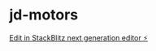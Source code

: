 # jd-motors

[Edit in StackBlitz next generation editor ⚡️](https://stackblitz.com/~/github.com/bigcarlitoo/jd-motors)